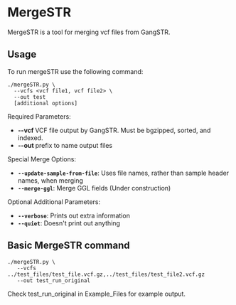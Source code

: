 # MergeSTR 

MergeSTR is a tool for merging vcf files from GangSTR. 

## Usage 
To run mergeSTR use the following command: 
```
./mergeSTR.py \
  --vcfs <vcf file1, vcf file2> \
  --out test
  [additional options]
```

Required Parameters: 
* **--vcf <GangSTR VCF>** VCF file output by GangSTR. Must be bgzipped, sorted, and indexed. 
* **--out <string>** prefix to name output files

Special Merge Options: 
* **`--update-sample-from-file`**: Uses file names, rather than sample header names, when merging
* **`--merge-ggl`**: Merge GGL fields (Under construction) 

Optional Additional Parameters: 
* **`--verbose`**: Prints out extra information 
* **`--quiet`**: Doesn't print out anything 

## Basic MergeSTR command 

```
./mergeSTR.py \
   --vcfs ../test_files/test_file.vcf.gz,../test_files/test_file2.vcf.gz
   --out test_run_original
```

Check test_run_original in Example_Files for example output. 

